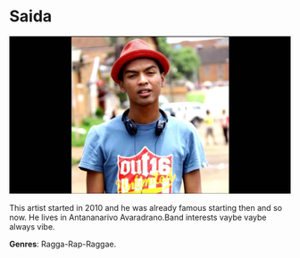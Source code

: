 # Saida

![picture of saida](saida.jpg)


This artist started in 2010 and he was already famous starting then and so now.
He lives in Antananarivo Avaradrano.Band interests vaybe vaybe always vibe.


**Genres**: Ragga-Rap-Raggae.

